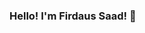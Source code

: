 ### Hello! I'm Firdaus Saad! 👋

<!--
**firdaussaad/firdaussaad** is a ✨ _special_ ✨ repository because its `README.md` (this file) appears on your GitHub profile.

Here are some ideas to get you started:

- 🔭 I’m was once feeding sharks for a living.
- 🌱 I’m currently student. Learning new skills to enter the tech industry. 
- 👯 I’m looking to work on github projects to improve my technical knowledge.
- 🤔 I’m still a Work In Progress. Any help or feedback is greatly appreciated!
- 💬 Ask me about anything fintech or disruptive technology stuff. 
- 📫 How to reach me: www.linkedin.com/in/firdaussaad
- 😄 Pronouns: He/His
- ⚡ Fun fact: I am sea sick prone. 
-->
